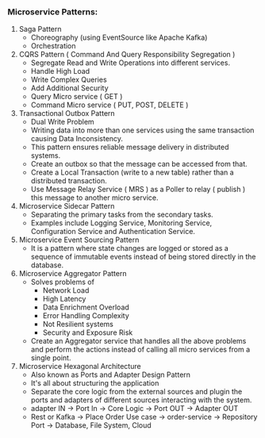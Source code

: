 ### Microservice Patterns:
1. Saga Pattern
   - Choreography (using EventSource like Apache Kafka)
   - Orchestration
2. CQRS Pattern ( Command And Query Responsibility Segregation )
   - Segregate Read and Write Operations into different services.
   - Handle High Load
   - Write Complex Queries
   - Add Additional Security
   - Query Micro service ( GET )
   - Command Micro service ( PUT, POST, DELETE )
3. Transactional Outbox Pattern
   - Dual Write Problem
   - Writing data into more than one services using the same transaction causing Data Inconsistency.
   - This pattern ensures reliable message delivery in distributed systems.
   - Create an outbox so that the message can be accessed from that.
   - Create a Local Transaction (write to a new table) rather than a distributed transaction.
   - Use Message Relay Service ( MRS ) as a Poller to relay ( publish ) this message to another micro service.
4. Microservice Sidecar Pattern
   - Separating the primary tasks from the secondary tasks.
   - Examples include Logging Service, Monitoring Service, Configuration Service and Authentication Service.
5. Microservice Event Sourcing Pattern
   - It is a pattern where state changes are logged or stored as a sequence of immutable events instead of being stored directly in the database.
6. Microservice Aggregator Pattern
   - Solves problems of
      - Network Load
      - High Latency
      - Data Enrichment Overload
      - Error Handling Complexity
      - Not Resilient systems
      - Security and Exposure Risk
   - Create an Aggregator service that handles all the above problems and perform the actions instead of calling all micro services from a single point.
7. Microservice Hexagonal Architecture
   - Also known as Ports and Adapter Design Pattern
   - It's all about structuring the application
   - Separate the core logic from the external sources and plugin the ports and adapters of different sources interacting with the system.
   - adapter IN -> Port In -> Core Logic -> Port OUT -> Adapter OUT
   - Rest or Kafka -> Place Order Use case -> order-service -> Repository Port -> Database, File System, Cloud
